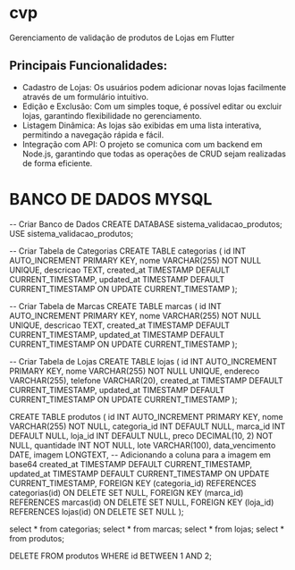 # cvp

Gerenciamento de validação de produtos de Lojas em Flutter 
## Principais Funcionalidades:

* Cadastro de Lojas: Os usuários podem adicionar novas lojas facilmente através de um formulário intuitivo.
* Edição e Exclusão: Com um simples toque, é possível editar ou excluir lojas, garantindo flexibilidade no gerenciamento.
* Listagem Dinâmica: As lojas são exibidas em uma lista interativa, permitindo a navegação rápida e fácil.
* Integração com API: O projeto se comunica com um backend em Node.js, garantindo que todas as operações de CRUD sejam realizadas de forma eficiente.


# BANCO DE DADOS MYSQL
-- Criar Banco de Dados
CREATE DATABASE sistema_validacao_produtos;
USE sistema_validacao_produtos;

-- Criar Tabela de Categorias
CREATE TABLE categorias (
    id INT AUTO_INCREMENT PRIMARY KEY,
    nome VARCHAR(255) NOT NULL UNIQUE,
    descricao TEXT,
    created_at TIMESTAMP DEFAULT CURRENT_TIMESTAMP,
    updated_at TIMESTAMP DEFAULT CURRENT_TIMESTAMP ON UPDATE CURRENT_TIMESTAMP
);

-- Criar Tabela de Marcas
CREATE TABLE marcas (
    id INT AUTO_INCREMENT PRIMARY KEY,
    nome VARCHAR(255) NOT NULL UNIQUE,
    descricao TEXT,
    created_at TIMESTAMP DEFAULT CURRENT_TIMESTAMP,
    updated_at TIMESTAMP DEFAULT CURRENT_TIMESTAMP ON UPDATE CURRENT_TIMESTAMP
);

-- Criar Tabela de Lojas
CREATE TABLE lojas (
    id INT AUTO_INCREMENT PRIMARY KEY,
    nome VARCHAR(255) NOT NULL UNIQUE,
    endereco VARCHAR(255),
    telefone VARCHAR(20),
    created_at TIMESTAMP DEFAULT CURRENT_TIMESTAMP,
    updated_at TIMESTAMP DEFAULT CURRENT_TIMESTAMP ON UPDATE CURRENT_TIMESTAMP
);


CREATE TABLE produtos (
    id INT AUTO_INCREMENT PRIMARY KEY,
    nome VARCHAR(255) NOT NULL,
    categoria_id INT DEFAULT NULL,
    marca_id INT DEFAULT NULL,
    loja_id INT DEFAULT NULL,
    preco DECIMAL(10, 2) NOT NULL,
    quantidade INT NOT NULL,
    lote VARCHAR(100),
    data_vencimento DATE,
    imagem LONGTEXT,  -- Adicionando a coluna para a imagem em base64
    created_at TIMESTAMP DEFAULT CURRENT_TIMESTAMP,
    updated_at TIMESTAMP DEFAULT CURRENT_TIMESTAMP ON UPDATE CURRENT_TIMESTAMP,
    FOREIGN KEY (categoria_id) REFERENCES categorias(id) ON DELETE SET NULL,
    FOREIGN KEY (marca_id) REFERENCES marcas(id) ON DELETE SET NULL,
    FOREIGN KEY (loja_id) REFERENCES lojas(id) ON DELETE SET NULL
);


select * from categorias;
select * from marcas;
select * from lojas;
select * from produtos;



DELETE FROM produtos
WHERE id BETWEEN 1 AND 2;